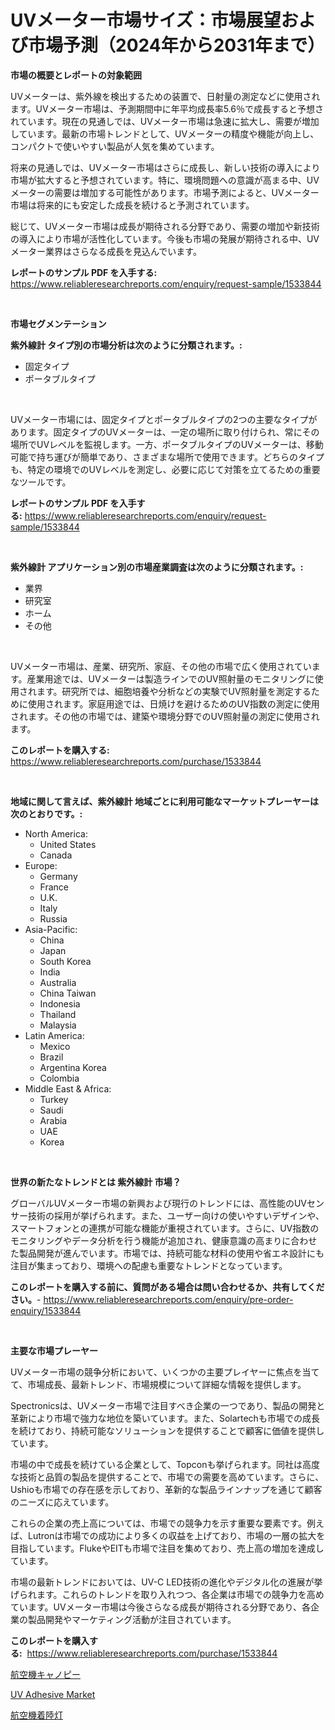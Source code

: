 <p><h1>UVメーター市場サイズ：市場展望および市場予測（2024年から2031年まで）</h1></p><p><strong>市場の概要とレポートの対象範囲</strong></p>
<p><p>UVメーターは、紫外線を検出するための装置で、日射量の測定などに使用されます。UVメーター市場は、予測期間中に年平均成長率5.6％で成長すると予想されています。現在の見通しでは、UVメーター市場は急速に拡大し、需要が増加しています。最新の市場トレンドとして、UVメーターの精度や機能が向上し、コンパクトで使いやすい製品が人気を集めています。</p><p>将来の見通しでは、UVメーター市場はさらに成長し、新しい技術の導入により市場が拡大すると予想されています。特に、環境問題への意識が高まる中、UVメーターの需要は増加する可能性があります。市場予測によると、UVメーター市場は将来的にも安定した成長を続けると予測されています。</p><p>総じて、UVメーター市場は成長が期待される分野であり、需要の増加や新技術の導入により市場が活性化しています。今後も市場の発展が期待される中、UVメーター業界はさらなる成長を見込んでいます。</p></p>
<p><strong>レポートのサンプル PDF を入手する:</strong> <a href="https://www.reliableresearchreports.com/enquiry/request-sample/1533844">https://www.reliableresearchreports.com/enquiry/request-sample/1533844</a></p>
<p>&nbsp;</p>
<p><strong>市場セグメンテーション</strong></p>
<p><strong>紫外線計 タイプ別の市場分析は次のように分類されます。:</strong></p>
<p><ul><li>固定タイプ</li><li>ポータブルタイプ</li></ul></p>
<p>&nbsp;</p>
<p><p>UVメーター市場には、固定タイプとポータブルタイプの2つの主要なタイプがあります。固定タイプのUVメーターは、一定の場所に取り付けられ、常にその場所でUVレベルを監視します。一方、ポータブルタイプのUVメーターは、移動可能で持ち運びが簡単であり、さまざまな場所で使用できます。どちらのタイプも、特定の環境でのUVレベルを測定し、必要に応じて対策を立てるための重要なツールです。</p></p>
<p><strong>レポートのサンプル PDF を入手する:</strong>&nbsp;<a href="https://www.reliableresearchreports.com/enquiry/request-sample/1533844">https://www.reliableresearchreports.com/enquiry/request-sample/1533844</a></p>
<p>&nbsp;</p>
<p><strong> 紫外線計 アプリケーション別の市場産業調査は次のように分類されます。:</strong></p>
<p><ul><li>業界</li><li>研究室</li><li>ホーム</li><li>その他</li></ul></p>
<p>&nbsp;</p>
<p><p>UVメーター市場は、産業、研究所、家庭、その他の市場で広く使用されています。産業用途では、UVメーターは製造ラインでのUV照射量のモニタリングに使用されます。研究所では、細胞培養や分析などの実験でUV照射量を測定するために使用されます。家庭用途では、日焼けを避けるためのUV指数の測定に使用されます。その他の市場では、建築や環境分野でのUV照射量の測定に使用されます。</p></p>
<p><strong>このレポートを購入する:</strong>&nbsp; <a href="https://www.reliableresearchreports.com/purchase/1533844">https://www.reliableresearchreports.com/purchase/1533844</a></p>
<p>&nbsp;</p>
<p><strong>地域に関して言えば、紫外線計 地域ごとに利用可能なマーケットプレーヤーは次のとおりです。:</strong></p>
<p><ul>
    <li>
        North America:
        <ul>
            <li>United States</li>
            <li>Canada</li>
        </ul>
    </li>
    <li>
        Europe:
        <ul>
            <li>Germany</li>
            <li>France</li>
            <li>U.K.</li>
            <li>Italy</li>
            <li>Russia</li>
        </ul>
    </li>
    <li>
        Asia-Pacific:
        <ul>
            <li>China</li>
            <li>Japan</li>
            <li>South Korea</li>
            <li>India</li>
            <li>Australia</li>
            <li>China Taiwan</li>
            <li>Indonesia</li>
            <li>Thailand</li>
            <li>Malaysia</li>
        </ul>
    </li>
    <li>
        Latin America:
        <ul>
            <li>Mexico</li>
            <li>Brazil</li>
            <li>Argentina Korea</li>
            <li>Colombia</li>
        </ul>
    </li>
    <li>
        Middle East & Africa:
        <ul>
            <li>Turkey</li>
            <li>Saudi</li>
            <li>Arabia</li>
            <li>UAE</li>
            <li>Korea</li>
        </ul>
    </li>
    </ul></p>
<p>&nbsp;</p>
<p><strong>世界の新たなトレンドとは 紫外線計 市場？</strong></p>
<p><p>グローバルUVメーター市場の新興および現行のトレンドには、高性能のUVセンサー技術の採用が挙げられます。また、ユーザー向けの使いやすいデザインや、スマートフォンとの連携が可能な機能が重視されています。さらに、UV指数のモニタリングやデータ分析を行う機能が追加され、健康意識の高まりに合わせた製品開発が進んでいます。市場では、持続可能な材料の使用や省エネ設計にも注目が集まっており、環境への配慮も重要なトレンドとなっています。</p></p>
<p><strong>このレポートを購入する前に、質問がある場合は問い合わせるか、共有してください。</strong>- <a href="https://www.reliableresearchreports.com/enquiry/pre-order-enquiry/1533844">https://www.reliableresearchreports.com/enquiry/pre-order-enquiry/1533844</a></p>
<p>&nbsp;</p>
<p><strong>主要な市場プレーヤー</strong></p>
<p><p>UVメーター市場の競争分析において、いくつかの主要プレイヤーに焦点を当てて、市場成長、最新トレンド、市場規模について詳細な情報を提供します。</p><p>Spectronicsは、UVメーター市場で注目すべき企業の一つであり、製品の開発と革新により市場で強力な地位を築いています。また、Solartechも市場での成長を続けており、持続可能なソリューションを提供することで顧客に価値を提供しています。</p><p>市場の中で成長を続けている企業として、Topconも挙げられます。同社は高度な技術と品質の製品を提供することで、市場での需要を高めています。さらに、Ushioも市場での存在感を示しており、革新的な製品ラインナップを通じて顧客のニーズに応えています。</p><p>これらの企業の売上高については、市場での競争力を示す重要な要素です。例えば、Lutronは市場での成功により多くの収益を上げており、市場の一層の拡大を目指しています。FlukeやEITも市場で注目を集めており、売上高の増加を達成しています。</p><p>市場の最新トレンドにおいては、UV-C LED技術の進化やデジタル化の進展が挙げられます。これらのトレンドを取り入れつつ、各企業は市場での競争力を高めています。UVメーター市場は今後さらなる成長が期待される分野であり、各企業の製品開発やマーケティング活動が注目されています。</p></p>
<p><strong>このレポートを購入する:</strong>&nbsp;&nbsp;<a href="https://www.reliableresearchreports.com/purchase/1533844">https://www.reliableresearchreports.com/purchase/1533844</a></p>
<p><p><a href="https://medium.com/@jefferyyan895/%E8%88%AA%E7%A9%BA%E6%A9%9F%E3%82%AD%E3%83%A3%E3%83%8E%E3%83%94%E3%83%BC%E5%B8%82%E5%A0%B4%E3%81%AE%E6%B4%9E%E5%AF%9F-%E5%B8%82%E5%A0%B4%E5%8B%95%E5%90%91-%E6%88%90%E9%95%B7-2024%E5%B9%B4%E3%81%8B%E3%82%892031%E5%B9%B4%E3%81%BE%E3%81%A7%E3%81%AE%E4%BA%88%E6%B8%AC-f28a507d991b">航空機キャノピー</a></p><p><a href="https://silk-columnist-571.notion.site/Insights-into-UV-Adhesive-Market-Size-Analysing-Market-Share-Trends-and-Growth-from-2024-to-2031-6a52efd7c1814dc38873739d216a869c">UV Adhesive Market</a></p><p><a href="https://medium.com/@eduardoramez/%E8%88%AA%E7%A9%BA%E6%A9%9F%E7%9D%80%E9%99%B8%E7%81%AF%E5%B8%82%E5%A0%B4-2031%E5%B9%B4%E3%81%BE%E3%81%A7%E3%81%AE%E5%8B%95%E5%90%91-%E4%BA%88%E6%B8%AC-%E7%AB%B6%E4%BA%89%E5%88%86%E6%9E%90-3b4ad0224d29">航空機着陸灯</a></p></p>